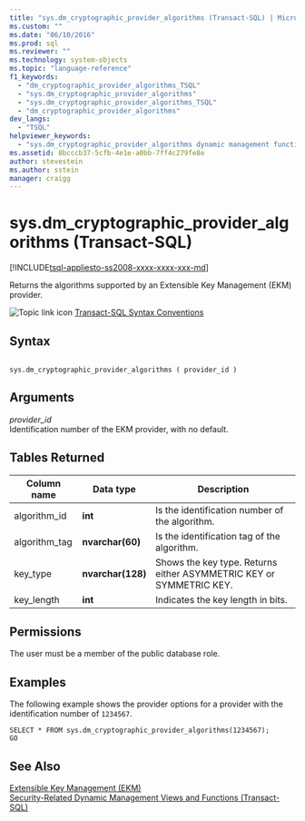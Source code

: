 ```yaml
---
title: "sys.dm_cryptographic_provider_algorithms (Transact-SQL) | Microsoft Docs"
ms.custom: ""
ms.date: "06/10/2016"
ms.prod: sql
ms.reviewer: ""
ms.technology: system-objects
ms.topic: "language-reference"
f1_keywords: 
  - "dm_cryptographic_provider_algorithms_TSQL"
  - "sys.dm_cryptographic_provider_algorithms"
  - "sys.dm_cryptographic_provider_algorithms_TSQL"
  - "dm_cryptographic_provider_algorithms"
dev_langs: 
  - "TSQL"
helpviewer_keywords: 
  - "sys.dm_cryptographic_provider_algorithms dynamic management function"
ms.assetid: 8bcccb37-5cfb-4e1e-a0bb-7ff4c279fe8e
author: stevestein
ms.author: sstein
manager: craigg
---
```

# sys.dm_cryptographic_provider_algorithms (Transact-SQL)
[!INCLUDE[tsql-appliesto-ss2008-xxxx-xxxx-xxx-md](../../includes/tsql-appliesto-ss2008-xxxx-xxxx-xxx-md.md)]

  Returns the algorithms supported by an Extensible Key Management (EKM) provider.  
  
 ![Topic link icon](../../database-engine/configure-windows/media/topic-link.gif "Topic link icon") [Transact-SQL Syntax Conventions](../../t-sql/language-elements/transact-sql-syntax-conventions-transact-sql.md)  
  
## Syntax  
  
```  
  
sys.dm_cryptographic_provider_algorithms ( provider_id )  
```  
  
## Arguments  
 *provider_id*  
 Identification number of the EKM provider, with no default.  
  
## Tables Returned  
  
|Column name|Data type|Description|  
|-----------------|---------------|-----------------|  
|algorithm_id|**int**|Is the identification number of the algorithm.|  
|algorithm_tag|**nvarchar(60)**|Is the identification tag of the algorithm.|  
|key_type|**nvarchar(128)**|Shows the key type. Returns either ASYMMETRIC KEY or SYMMETRIC KEY.|  
|key_length|**int**|Indicates the key length in bits.|  
  
## Permissions  
 The user must be a member of the public database role.  
  
## Examples  
 The following example shows the provider options for a provider with the identification number of `1234567`.  
  
```  
SELECT * FROM sys.dm_cryptographic_provider_algorithms(1234567);  
GO  
```  
  
## See Also  
 [Extensible Key Management &#40;EKM&#41;](../../relational-databases/security/encryption/extensible-key-management-ekm.md)   
 [Security-Related Dynamic Management Views and Functions &#40;Transact-SQL&#41;](../../relational-databases/system-dynamic-management-views/security-related-dynamic-management-views-and-functions-transact-sql.md)  
  
  

